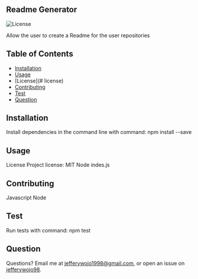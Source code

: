 ## Readme Generator
  ![License](https://img.shields.io/badge/license-MIT-green.svg)
  
  Allow the user to create a Readme for the user repositories
  
  ## Table of Contents
  * [Installation](#installation)
  * [Usage](Usage)
  * [License](# license)
  * [Contributing](#contributing)
  * [Test](#test)
  * [Question](#question)

  ## Installation
  Install dependencies in the command line with command: npm install --save
  ## Usage
  License
    Project license: MIT 
  Node indes.js
  
  ## Contributing
  Javascript Node
 
  ## Test
  Run tests with command: npm test
  
  ## Question
  Questions? Email me at jefferywojo1998@gmail.com, or open an issue on [jefferywojo98](https://github.com/jefferywojo98). 
  